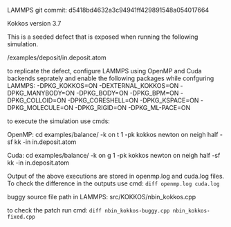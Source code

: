 LAMMPS git commit: d5418bd4632a3c94941ff429891548a054017664

Kokkos version 3.7

This is a seeded defect that is exposed when running the following simulation. 

/examples/deposit/in.deposit.atom

to replicate the defect, configure LAMMPS using OpenMP and Cuda backends seprately and enable the following packages while confguring LAMMPS:
-DPKG_KOKKOS=ON
-DEXTERNAL_KOKKOS=ON
-DPKG_MANYBODY=ON
-DPKG_BODY=ON
-DPKG_BPM=ON
-DPKG_COLLOID=ON
-DPKG_CORESHELL=ON
-DPKG_KSPACE=ON
-DPKG_MOLECULE=ON
-DPKG_RIGID=ON
-DPKG_ML-PACE=ON

to execute the simulation use cmds:

OpenMP: 
cd examples/balance/
<path-to-lmp-executable> -k on t 1 -pk kokkos newton on neigh half -sf kk -in in.deposit.atom

Cuda:
cd examples/balance/
<path-to-lmp-executable> -k on g 1 -pk kokkos newton on neigh half -sf kk -in in.deposit.atom

Output of the above executions are stored in openmp.log and cuda.log files. To check the difference in the outputs use cmd:
`diff openmp.log cuda.log`

buggy source file path in LAMMPS:
src/KOKKOS/nbin_kokkos.cpp

to check the patch run cmd:
`diff nbin_kokkos-buggy.cpp nbin_kokkos-fixed.cpp`
















